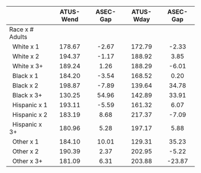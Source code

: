 
|                      |    ATUS-Wend |     ASEC-Gap |    ATUS-Wday |     ASEC-Gap |
| -------------------- | :----------: | :----------: | :----------: | :----------: |
| Race x # Adults      |              |              |              |              |
| &nbsp;&nbsp;White x 1 |       178.67 |        -2.67 |       172.79 |        -2.33 |
| &nbsp;&nbsp;White x 2 |       194.37 |        -1.17 |       188.92 |         3.85 |
| &nbsp;&nbsp;White x 3+ |       189.24 |         1.26 |       188.29 |        -6.01 |
| &nbsp;&nbsp;Black x 1 |       184.20 |        -3.54 |       168.52 |         0.20 |
| &nbsp;&nbsp;Black x 2 |       198.87 |        -7.89 |       139.64 |        34.78 |
| &nbsp;&nbsp;Black x 3+ |       130.25 |        54.96 |       142.89 |        33.91 |
| &nbsp;&nbsp;Hispanic x 1 |       193.11 |        -5.59 |       161.32 |         6.07 |
| &nbsp;&nbsp;Hispanic x 2 |       183.19 |         8.68 |       217.37 |        -7.09 |
| &nbsp;&nbsp;Hispanic x 3+ |       180.96 |         5.28 |       197.17 |         5.88 |
| &nbsp;&nbsp;Other x 1 |       184.10 |        10.01 |       129.31 |        35.23 |
| &nbsp;&nbsp;Other x 2 |       190.39 |         2.37 |       202.95 |        -5.22 |
| &nbsp;&nbsp;Other x 3+ |       181.09 |         6.31 |       203.88 |       -23.87 |

